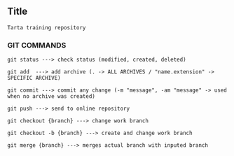 ## Title

    Tarta training repository

### GIT COMMANDS

    git status ---> check status (modified, created, deleted)

    git add  ---> add archive (. -> ALL ARCHIVES / "name.extension" -> SPECIFIC ARCHIVE)

    git commit ---> commit any change (-m "message", -am "message" -> used when no archive was created)

    git push ---> send to online repository

    git checkout {branch} ---> change work branch

    git checkout -b {branch} ---> create and change work branch

    git merge {branch} ---> merges actual branch with inputed branch